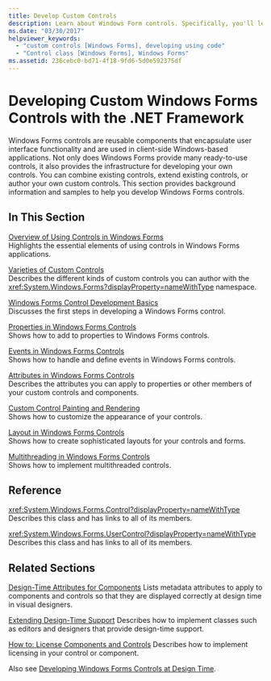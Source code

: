 ```yaml
---
title: Develop Custom Controls
description: Learn about Windows Form controls. Specifically, you'll learn to combine existing controls, extend existing controls, and author your own custom controls.
ms.date: "03/30/2017"
helpviewer_keywords: 
  - "custom controls [Windows Forms], developing using code"
  - "Control class [Windows Forms], Windows Forms"
ms.assetid: 236cebc0-bd71-4f18-9fd6-5d0e592375df
---
```

# Developing Custom Windows Forms Controls with the .NET Framework
Windows Forms controls are reusable components that encapsulate user interface functionality and are used in client-side Windows-based applications. Not only does Windows Forms provide many ready-to-use controls, it also provides the infrastructure for developing your own controls. You can combine existing controls, extend existing controls, or author your own custom controls. This section provides background information and samples to help you develop Windows Forms controls.  
  
## In This Section  
 [Overview of Using Controls in Windows Forms](overview-of-using-controls-in-windows-forms.md)  
 Highlights the essential elements of using controls in Windows Forms applications.  
  
 [Varieties of Custom Controls](varieties-of-custom-controls.md)  
 Describes the different kinds of custom controls you can author with the <xref:System.Windows.Forms?displayProperty=nameWithType> namespace.  
  
 [Windows Forms Control Development Basics](windows-forms-control-development-basics.md)  
 Discusses the first steps in developing a Windows Forms control.  
  
 [Properties in Windows Forms Controls](properties-in-windows-forms-controls.md)  
 Shows how to add to properties to Windows Forms controls.  
  
 [Events in Windows Forms Controls](events-in-windows-forms-controls.md)  
 Shows how to handle and define events in Windows Forms controls.  
  
 [Attributes in Windows Forms Controls](attributes-in-windows-forms-controls.md)  
 Describes the attributes you can apply to properties or other members of your custom controls and components.  
  
 [Custom Control Painting and Rendering](custom-control-painting-and-rendering.md)  
 Shows how to customize the appearance of your controls.  
  
 [Layout in Windows Forms Controls](layout-in-windows-forms-controls.md)  
 Shows how to create sophisticated layouts for your controls and forms.  
  
 [Multithreading in Windows Forms Controls](multithreading-in-windows-forms-controls.md)  
 Shows how to implement multithreaded controls.  
  
## Reference  
 <xref:System.Windows.Forms.Control?displayProperty=nameWithType>  
 Describes this class and has links to all of its members.  
  
 <xref:System.Windows.Forms.UserControl?displayProperty=nameWithType>  
 Describes this class and has links to all of its members.  
  
## Related Sections  
 [Design-Time Attributes for Components](https://docs.microsoft.com/previous-versions/visualstudio/visual-studio-2013/tk67c2t8(v=vs.120))  
 Lists metadata attributes to apply to components and controls so that they are displayed correctly at design time in visual designers.  
  
 [Extending Design-Time Support](https://docs.microsoft.com/previous-versions/visualstudio/visual-studio-2013/37899azc(v=vs.120))  
 Describes how to implement classes such as editors and designers that provide design-time support.  
  
 [How to: License Components and Controls](https://docs.microsoft.com/previous-versions/visualstudio/visual-studio-2013/fe8b1eh9(v=vs.120))  
 Describes how to implement licensing in your control or component.  
  
 Also see [Developing Windows Forms Controls at Design Time](developing-windows-forms-controls-at-design-time.md).
